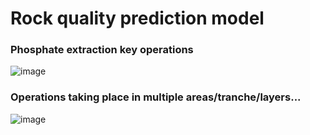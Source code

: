 # Rock quality prediction model

### Phosphate extraction key operations
![image](https://user-images.githubusercontent.com/56879680/197402791-be5e3f3f-3141-4278-bd96-a47fb0a743e2.png)
### Operations taking place in multiple areas/tranche/layers...
![image](https://user-images.githubusercontent.com/56879680/197402728-2341bec1-eb6f-45c9-b42d-4e932f769ec8.png)
